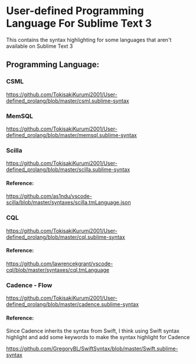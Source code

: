 # User-defined Programming Language For Sublime Text 3
This contains the syntax highlighting for some languages that aren't available on Sublime Text 3
## Programming Language:
### CSML

https://github.com/TokisakiKurumi2001/User-defined_prolang/blob/master/csml.sublime-syntax

### MemSQL

https://github.com/TokisakiKurumi2001/User-defined_prolang/blob/master/memsql.sublime-syntax

### Scilla

https://github.com/TokisakiKurumi2001/User-defined_prolang/blob/master/scilla.sublime-syntax

#### Reference:

https://github.com/as1ndu/vscode-scilla/blob/master/syntaxes/scilla.tmLanguage.json

### CQL

https://github.com/TokisakiKurumi2001/User-defined_prolang/blob/master/cql.sublime-syntax

#### Reference:

https://github.com/lawrencekgrant/vscode-cql/blob/master/syntaxes/cql.tmLanguage

### Cadence - Flow

https://github.com/TokisakiKurumi2001/User-defined_prolang/blob/master/cadence.sublime-syntax

#### Reference:

Since Cadence inherits the syntax from Swift, I think using Swift syntax highlight and add some keywords to make the syntax highlight for Cadence

https://github.com/GregoryBL/SwiftSyntax/blob/master/Swift.sublime-syntax

